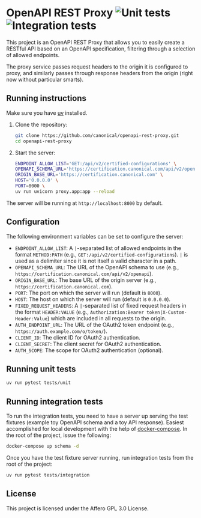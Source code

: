# OpenAPI REST Proxy ![Unit tests](https://github.com/canonical/openapi-rest-proxy/actions/workflows/unit_test.yml/badge.svg) ![Integration tests](https://github.com/canonical/openapi-rest-proxy/actions/workflows/integration_test.yml/badge.svg)

This project is an OpenAPI REST Proxy that allows you to easily create a RESTful API based on an OpenAPI specification, filtering through a selection of allowed endpoints.

The proxy service passes request headers to the origin it is configured to proxy, and similarly passes through response headers from the origin (right now without particular smarts).

## Running instructions

Make sure you have [uv](https://docs.astral.sh/uv/) installed.

1. Clone the repository:

   ```sh
   git clone https://github.com/canonical/openapi-rest-proxy.git
   cd openapi-rest-proxy
   ```

2. Start the server:

   ```sh
   ENDPOINT_ALLOW_LIST='GET:/api/v2/certified-configurations' \
   OPENAPI_SCHEMA_URL='https://certification.canonical.com/api/v2/openapi' \
   ORIGIN_BASE_URL='https://certification.canonical.com' \
   HOST='0.0.0.0' \
   PORT=8000 \
   uv run uvicorn proxy.app:app --reload
   ```

The server will be running at `http://localhost:8000` by default.

## Configuration

The following environment variables can be set to configure the server:

- `ENDPOINT_ALLOW_LIST`: A `|`-separated list of allowed endpoints in the format `METHOD:PATH` (e.g., `GET:/api/v2/certified-configurations`). `|` is used as a delimiter since it is not itself a valid character in a path.
- `OPENAPI_SCHEMA_URL`: The URL of the OpenAPI schema to use (e.g., `https://certification.canonical.com/api/v2/openapi`).
- `ORIGIN_BASE_URL`: The base URL of the origin server (e.g., `https://certification.canonical.com`).
- `PORT`: The port on which the server will run (default is `8000`).
- `HOST`: The host on which the server will run (default is `0.0.0.0`).
- `FIXED_REQUEST_HEADERS`: A `|`-separated list of fixed request headers in the format `HEADER:VALUE` (e.g., `Authorization:Bearer token|X-Custom-Header:Value`) which are included in all requests to the origin.
- `AUTH_ENDPOINT_URL`: The URL of the OAuth2 token endpoint (e.g., `https://auth.example.com/o/token/`).
- `CLIENT_ID`: The client ID for OAuth2 authentication.
- `CLIENT_SECRET`: The client secret for OAuth2 authentication.
- `AUTH_SCOPE`: The scope for OAuth2 authentication (optional).

## Running unit tests

```sh
uv run pytest tests/unit
```

## Running integration tests

To run the integration tests, you need to have a server up serving the test fixtures (example toy OpenAPI schema and a toy API response). Easiest accomplished for local development with the help of [docker-compose](https://docs.docker.com/engine/install/ubuntu/#install-using-the-repository). In the root of the project, issue the following:

```sh
docker-compose up schema -d
```

Once you have the test fixture server running, run integration tests from the root of the project:

```sh
uv run pytest tests/integration
```

## License

This project is licensed under the Affero GPL 3.0 License.
